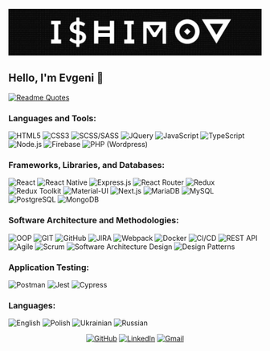 ![Header](https://github.com/ishimoron/ishimoron/blob/main/header.png)

## Hello, I'm Evgeni 🚀
[![Readme Quotes](https://quotes-github-readme.vercel.app/api?type=horizontal&theme=monokai)](https://github.com/piyushsuthar/github-readme-quotes)

### Languages and Tools:

![HTML5](https://img.shields.io/badge/-HTML5-090909?style=for-the-badge&logo=html5&logoColor=E34F26)
![CSS3](https://img.shields.io/badge/-CSS3-090909?style=for-the-badge&logo=css3&logoColor=1572B6)
![SCSS/SASS](https://img.shields.io/badge/-SCSS%2FSASS-090909?style=for-the-badge&logo=sass&logoColor=CC6699)
![JQuery](https://img.shields.io/badge/-JQuery-090909?style=for-the-badge&logo=jquery&logoColor=0769AD)
![JavaScript](https://img.shields.io/badge/-JavaScript-090909?style=for-the-badge&logo=JavaScript&logoColor=E9D54D)
![TypeScript](https://img.shields.io/badge/-TypeScript-090909?style=for-the-badge&logo=TypeScript&logoColor=3178C6)
![Node.js](https://img.shields.io/badge/-Node.js-090909?style=for-the-badge&logo=node.js&logoColor=339933)
![Firebase](https://img.shields.io/badge/-Firebase-090909?style=for-the-badge&logo=firebase&logoColor=FFCA28)
![PHP (Wordpress)](https://img.shields.io/badge/-PHP-090909?style=for-the-badge&logo=php&logoColor=777BB4)


### Frameworks, Libraries, and Databases:

![React](https://img.shields.io/badge/-React-090909?style=for-the-badge&logo=React&logoColor=61DAFB)
![React Native](https://img.shields.io/badge/-React%20Native-090909?style=for-the-badge&logo=react&logoColor=61DAFB)
![Express.js](https://img.shields.io/badge/-Express-000000?style=for-the-badge&logo=express&logoColor=white)
![React Router](https://img.shields.io/badge/-ReactRouter-090909?style=for-the-badge&logo=react-router&logoColor=CA4245)
![Redux](https://img.shields.io/badge/-Redux-090909?style=for-the-badge&logo=redux&logoColor=764ABC)
![Redux Toolkit](https://img.shields.io/badge/-ReduxToolkit-090909?style=for-the-badge&logo=redux&logoColor=764ABC)
![Material-UI](https://img.shields.io/badge/-MaterialUI-090909?style=for-the-badge&logo=material-ui&logoColor=0081CB)
![Next.js](https://img.shields.io/badge/-Next.js-090909?style=for-the-badge&logo=next.js&logoColor=white)
![MariaDB](https://img.shields.io/badge/-MariaDB-090909?style=for-the-badge&logo=mysql&logoColor=white)
![MySQL](https://img.shields.io/badge/-MySQL-090909?style=for-the-badge&logo=mysql&logoColor=white)
![PostgreSQL](https://img.shields.io/badge/-PostgreSQL-090909?style=for-the-badge&logo=postgresql&logoColor=white)
![MongoDB](https://img.shields.io/badge/-MongoDB-090909?style=for-the-badge&logo=mongoDB&logoColor=47A248)



### Software Architecture and Methodologies:

![OOP](https://img.shields.io/badge/-OOP-090909?style=for-the-badge&logo=oop&logoColor=FFA500)
![GIT](https://img.shields.io/badge/-GIT-090909?style=for-the-badge&logo=git&logoColor=F05032)
![GitHub](https://img.shields.io/badge/-GitHub-090909?style=for-the-badge&logo=github&logoColor=white)
![JIRA](https://img.shields.io/badge/-JIRA-090909?style=for-the-badge&logo=jira&logoColor=0052CC)
![Webpack](https://img.shields.io/badge/-Webpack-090909?style=for-the-badge&logo=webpack&logoColor=8DD6F9)
![Docker](https://img.shields.io/badge/-Docker-090909?style=for-the-badge&logo=docker&logoColor=2496ED)
![CI/CD](https://img.shields.io/badge/-CI%2FCD-090909?style=for-the-badge&logo=jenkins&logoColor=D24939)
![REST API](https://img.shields.io/badge/-REST%20API-090909?style=for-the-badge&logo=rest&logoColor=FFA500)
![Agile](https://img.shields.io/badge/-Agile-090909?style=for-the-badge&logo=agile&logoColor=47A248)
![Scrum](https://img.shields.io/badge/-Scrum-090909?style=for-the-badge&logo=scrum&logoColor=6DB33F)
![Software Architecture Design](https://img.shields.io/badge/-Software%20Architecture%20Design-090909?style=for-the-badge)
![Design Patterns](https://img.shields.io/badge/-Design%20Patterns-090909?style=for-the-badge)


### Application Testing:

![Postman](https://img.shields.io/badge/-Postman-090909?style=for-the-badge&logo=postman&logoColor=FF6C37)
![Jest](https://img.shields.io/badge/-Jest-090909?style=for-the-badge&logo=jest&logoColor=C21325)
![Cypress](https://img.shields.io/badge/-Cypress-090909?style=for-the-badge&logo=cypress&logoColor=17202C)

### Languages:

![English](https://img.shields.io/badge/-English/C1-090909?style=for-the-badge&logoColor=1572B6)
![Polish](https://img.shields.io/badge/-Polish/C1-090909?style=for-the-badge&logoColor=CC6699)
![Ukrainian](https://img.shields.io/badge/-Ukrainian/Native-090909?style=for-the-badge&logoColor=777BB4&labelColor=090909)
![Russian](https://img.shields.io/badge/-Russian/Native-090909?style=for-the-badge&logoColor=777BB4&labelColor=090909)

<p align="center">
  <a href="https://github.com/ishimoron">
    <picture>
      <source media="(prefers-color-scheme: dark)" srcset="https://cdn.simpleicons.org/github/white">
      <img alt="GitHub" title="GitHub" height="48" width="48" src="https://cdn.simpleicons.org/github"></picture></a>
  <a href="https://www.linkedin.com/in/evishimov">
    <img alt="LinkedIn" title="LinkedIn" height="48" width="48" src="https://cdn.simpleicons.org/linkedin"></a>
  <a href="mailto:eugene.ishimov@gmail.com">
    <img alt="Gmail" title="Gmail" height="48" width="48" src="https://cdn.simpleicons.org/gmail"></a>

</p>
